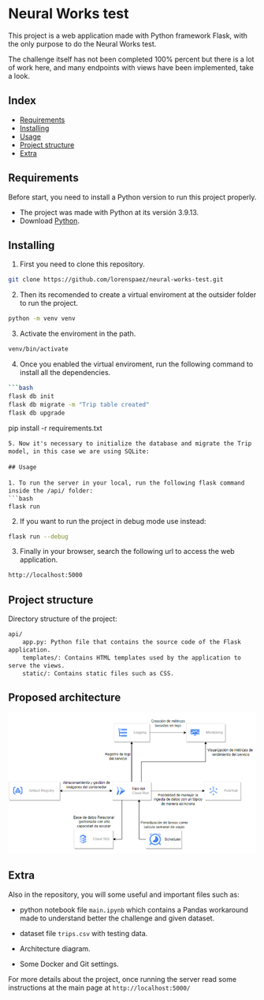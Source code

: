 # Neural Works test

This project is a web application made with Python framework Flask, with the only purpose to do the Neural Works test.

The challenge itself has not been completed 100% percent but there is a lot of work here, and many endpoints with views have been implemented, take a look.

## Index

- [Requirements](#requirements)
- [Installing](#installing)
- [Usage](#usage)
- [Project structure](#project-structure)
- [Extra](#extra)

## Requirements

Before start, you need to install a Python version to run this project properly. 

- The project was made with Python at its versión 3.9.13.
- Download [Python](https://www.python.org/downloads/release/python-3913/).

## Installing

1. First you need to clone this repository.

```bash
git clone https://github.com/lorenspaez/neural-works-test.git
```
2.  Then its recomended to create a virtual enviroment at the outsider folder to run the project.
```bash
python -m venv venv
```
3. Activate the enviroment in the path.
```bash
venv/bin/activate
```
4. Once you enabled the virtual enviroment, run the following command to install all the dependencies.
```bash
```bash
flask db init
flask db migrate -m "Trip table created"
flask db upgrade
```
pip install -r requirements.txt
```
5. Now it's necessary to initialize the database and migrate the Trip model, in this case we are using SQLite:

## Usage

1. To run the server in your local, run the following flask command inside the /api/ folder:
```bash
flask run
```
2. If you want to run the project in debug mode use instead:
```bash
flask run --debug
```
3. Finally in your browser, search the following url to access the web application.
```bash
http://localhost:5000
```

## Project structure

Directory structure of the project:

    api/
        app.py: Python file that contains the source code of the Flask application.
        templates/: Contains HTML templates used by the application to serve the views.
        static/: Contains static files such as CSS.

## Proposed architecture

![Proposed architecture for a production enviroment](Arquitectura.png)

## Extra

Also in the repository, you will some useful and important files such as:

- python notebook file  `main.ipynb` which contains a Pandas workaround made to understand better the challenge and given dataset.

- dataset file `trips.csv` with testing data.

- Architecture diagram.

- Some Docker and Git settings.

For more details about the project, once running the server read some instructions at the main page at `http://localhost:5000/`